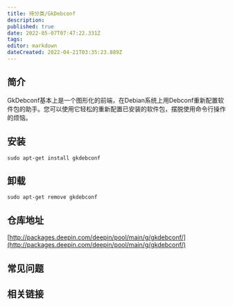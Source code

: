 ```yaml
---
title: 待分类/GkDebconf
description: 
published: true
date: 2022-05-07T07:47:22.331Z
tags: 
editor: markdown
dateCreated: 2022-04-21T03:35:23.889Z
---
```


## 简介

GkDebconf基本上是一个图形化的前端，在Debian系统上用Debconf重新配置软件包的助手。您可以使用它轻松的重新配置已安装的软件包，摆脱使用命令行操作的烦恼。

## 安装

`sudo apt-get install gkdebconf`

## 卸载

`sudo apt-get remove gkdebconf`

## 仓库地址

[http://packages.deepin.com/deepin/pool/main/g/gkdebconf/](http://packages.deepin.com/deepin/pool/main/g/gkdebconf/)


## 常见问题


## 相关链接
